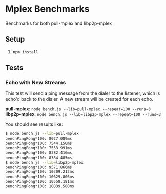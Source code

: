 Mplex Benchmarks
==========

Benchmarks for both pull-mplex and libp2p-mplex

## Setup

1. `npm install`

## Tests

### Echo with New Streams
This test will send a ping message from the dialer to the listener, which is echo'd back to the dialer.
A new stream will be created for each echo.

**pull-mplex**: `node bench.js --lib=pull-mplex --repeat=100 --runs=3`
**libp2p-mplex**: `node bench.js --lib=libp2p-mplex --repeat=100 --runs=3`

You should see results like:
```sh
$ node bench.js --lib=pull-mplex
benchPingPong*100: 8027.089ms
benchPingPong*100: 7544.150ms
benchPingPong*100: 7553.991ms
benchPingPong*100: 8382.416ms
benchPingPong*100: 8384.485ms
$ node bench.js --lib=libp2p-mplex
benchPingPong*100: 9571.866ms
benchPingPong*100: 10309.212ms
benchPingPong*100: 10629.806ms
benchPingPong*100: 10558.181ms
benchPingPong*100: 10839.580ms
```
